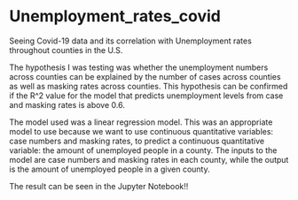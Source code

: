 # Unemployment_rates_covid

Seeing Covid-19 data and its correlation with Unemployment rates throughout counties in the U.S.

The hypothesis I was testing was whether the unemployment numbers across counties can be explained by the number of cases across counties as well as masking rates across counties. This hypothesis can be confirmed if the R^2 value for the model that predicts unemployment levels from case and masking rates is above 0.6.

The model used was a linear regression model. This was an appropriate model to use because we want to use continuous quantitative variables: case numbers and masking rates, to predict a continuous quantitative variable: the amount of unemployed people in a county. The inputs to the model are case numbers and masking rates in each county, while the output is the amount of unemployed people in a given county.

The result can be seen in the Jupyter Notebook!!
